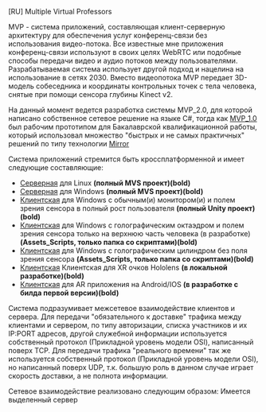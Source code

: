 
[RU] Multiple Virtual Professors 

MVP - система приложений, составляющая клиент-серверную архитектуру для обеспечения услуг конференц-связи без использования видео-потока.
Все известные мне приложения конференц-связи используют в своих целях WebRTC или подобные способы передачи видео и аудио потоков между пользователями. Разрабатываемая система использует другой подход и нацелина на использование в сетях 2030. Вместо видеопотока MVP передает 3D-модель собеседника и координаты контрольных точек с тела человека, снятые при помощи сенсора глубины Kinect v2.

На данный момент ведется разработка системы MVP_2.0, для которой написано собственное сетевое решение на языке C#, тогда как [MVP_1.0](https://github.com/Barlogov/MVP) был рабочим прототипом для Бакалаврской квалификационной работы, который использовал множество "быстрых и не самых практичных" решений по типу технологии [Mirror](https://mirror-networking.com/) 

Система приложений стремится быть кроссплатформенной и имеет следующие составляющие:
- [Серверная](https://github.com/Barlogov/MVP_2_0_Server) для Linux **(полный MVS проект)(bold)**
- [Серверная](https://github.com/Barlogov/MVP_2_0_Server) для Windows **(полный MVS проект)(bold)**
- [Клиентская](https://github.com/Barlogov/MVP_2.0_PC_FullBody) для Windows с обычным(и) монитором(и) и полем зрения сенсора в полный рост пользователя **(полный Unity проект)(bold)**
- [Клиентская](https://github.com/Barlogov/MVP_2.0_PC_HalfBody) для Windows с голографическим октаэдром и полем зрения сенсора только на верхнюю часть человека (в разработке) **(Assets\_Scripts, только папка со скриптами)(bold)**
- [Клиентская](https://github.com/Barlogov/MVP_2.0_PC_HoloTube) для Windows с голографическим цилиндром без поля зрения сенсора **(Assets\_Scripts, только папка со скриптами)(bold)**
- [Клиентская](https://github.com/Barlogov/MVP_2.0_Hololens) Клиентская для XR очков Hololens **(в локальной разработке)(bold)**
- [Клиентская](https://github.com/Barlogov/MVP) для AR приложения на Android/IOS **(в разработке с билда первой версии)(bold)**



Система подразумивает межсетевое взаимодействие клиентов и сервера. 
Для передачи "обязательного к доставке" трафика между клиентами и сервером, по типу авторизации, списка участников и их IP:PORT адресов, другой служебной информации используется собственный протокол (Прикладной уровень модели OSI), написанный поверх TCP.
Для передачи трафика "реального времени" так же используется собственный протокол (Прикладной уровень модели OSI), но написанный поверх UDP, т.к. большую роль в данном случае играет скорость доставки, а не полнота информации.

Сетевое взаимодействие реализовано следующим образом: 
Имеется выделенный сервер 